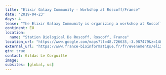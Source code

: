 ```yaml
---
title: "Elixir Galaxy Community - Workshop at Roscoff/France"
date: '2019-04-23'
days: 4
tease: "The Elixir Galaxy Community is organizing a workshop at Roscoff related to Galaxy tools and training."
continent: EU
location:
  name: "Station Biological De Roscoff, Roscoff, France"
location_url: "https://www.google.com/maps?ll=48.726635,-3.987479&z=14&t=m&hl=en&gl=US&mapclient=embed&cid=7841494204688338171"
external_url: "https://www.france-bioinformatique.fr/fr/evenements/elixir-galaxy-community-workshop-roscofffrance"
gtn: true
contact: Gildas Le Corguillé
image: 
subsites: [global, us]
---
```

